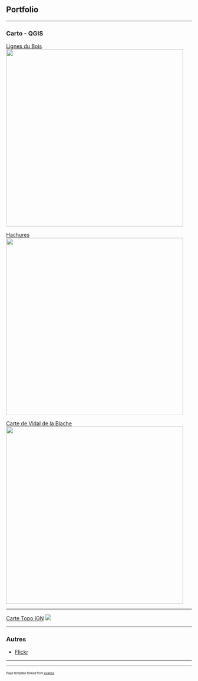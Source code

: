 ## Portfolio

---

### Carto - QGIS

[Lignes du Bois](/articles/lignes_dubois)
<img src="https://david.frigge.nz/30DayMapChallenge2020/maps/lacxrx_20.jpg" width="480" height="480"/>

[Hachures](/articles/hachures)
<img src="https://image.prntscr.com/image/N0oMKBpFTAWVqzQuXybMnw.png" width="480" height="480"/>

[Carte de Vidal de la Blache](/articles/vidal_relief)
<img src="https://i.imgur.com/dKTamjr.jpg" width="480" height="480"/>

---
[Carte Topo IGN](/articles/cartetopoign)
<img src="https://i.imgur.com/LZKS2DR.png"/>

---

### Autres

- [Flickr](https://www.flickr.com/photos/185293507@N04/)

---




---
<p style="font-size:8px">Page template forked from <a href="https://github.com/evanca/quick-portfolio">evanca</a></p>
<!-- Remove above link if you don't want to attibute -->
